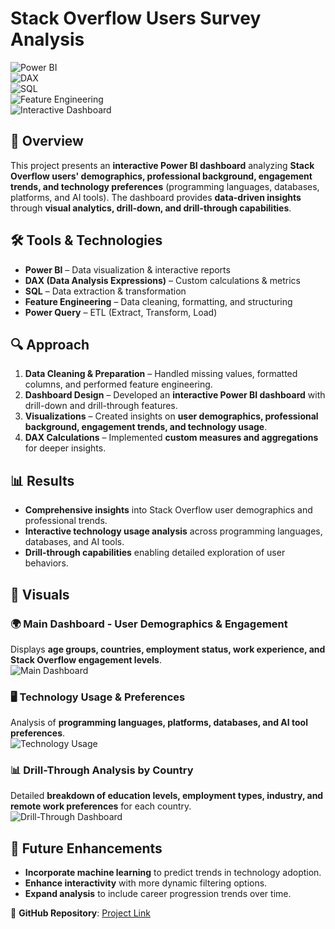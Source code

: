 # Stack Overflow Users Survey Analysis  

![Power BI](https://img.shields.io/badge/Power%20BI-Data%20Visualization-yellow)  
![DAX](https://img.shields.io/badge/DAX-Data%20Analysis-orange)  
![SQL](https://img.shields.io/badge/SQL-Querying-blue)  
![Feature Engineering](https://img.shields.io/badge/Feature%20Engineering-Data%20Preparation-green)  
![Interactive Dashboard](https://img.shields.io/badge/Interactive%20Dashboard-User%20Insights-red)  

## 📌 Overview  
This project presents an **interactive Power BI dashboard** analyzing **Stack Overflow users' demographics, professional background, engagement trends, and technology preferences** (programming languages, databases, platforms, and AI tools). The dashboard provides **data-driven insights** through **visual analytics, drill-down, and drill-through capabilities**.  

## 🛠 Tools & Technologies  
- **Power BI** – Data visualization & interactive reports  
- **DAX (Data Analysis Expressions)** – Custom calculations & metrics  
- **SQL** – Data extraction & transformation  
- **Feature Engineering** – Data cleaning, formatting, and structuring  
- **Power Query** – ETL (Extract, Transform, Load)  

## 🔍 Approach  
1. **Data Cleaning & Preparation** – Handled missing values, formatted columns, and performed feature engineering.  
2. **Dashboard Design** – Developed an **interactive Power BI dashboard** with drill-down and drill-through features.  
3. **Visualizations** – Created insights on **user demographics, professional background, engagement trends, and technology usage**.  
4. **DAX Calculations** – Implemented **custom measures and aggregations** for deeper insights.  

## 📊 Results  
- **Comprehensive insights** into Stack Overflow user demographics and professional trends.  
- **Interactive technology usage analysis** across programming languages, databases, and AI tools.  
- **Drill-through capabilities** enabling detailed exploration of user behaviors.  

## 📸 Visuals  

### 🌍 Main Dashboard - User Demographics & Engagement  
Displays **age groups, countries, employment status, work experience, and Stack Overflow engagement levels**.  
![Main Dashboard](.png)  

### 🖥️ Technology Usage & Preferences  
Analysis of **programming languages, platforms, databases, and AI tool preferences**.  
![Technology Usage](images/technology_usage.png)  

### 📊 Drill-Through Analysis by Country  
Detailed **breakdown of education levels, employment types, industry, and remote work preferences** for each country.  
![Drill-Through Dashboard](images/drill_through_dashboard.png)  

## 🚀 Future Enhancements  
- **Incorporate machine learning** to predict trends in technology adoption.  
- **Enhance interactivity** with more dynamic filtering options.  
- **Expand analysis** to include career progression trends over time.  

🔗 **GitHub Repository**: [Project Link](https://github.com/Sindhura1897/Satck-Overflow-Users-Survey-Analysis)  
